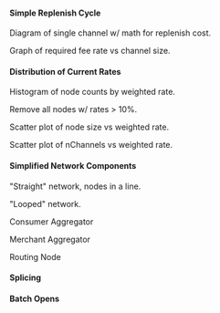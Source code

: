 

#### Simple Replenish Cycle

Diagram of single channel w/ math for replenish cost.

Graph of required fee rate vs channel size.


#### Distribution of Current Rates

Histogram of node counts by weighted rate.

Remove all nodes w/ rates > 10%.

Scatter plot of node size vs weighted rate.

Scatter plot of nChannels vs weighted rate.


#### Simplified Network Components

"Straight" network, nodes in a line.

"Looped" network.

Consumer Aggregator

Merchant Aggregator

Routing Node


#### Splicing

#### Batch Opens
